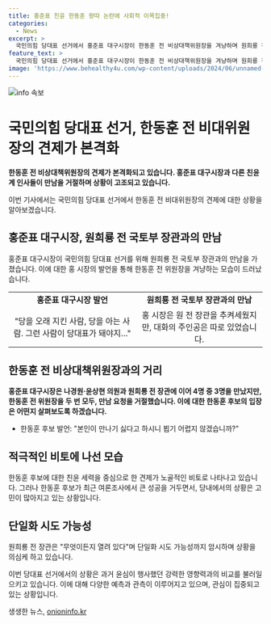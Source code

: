 ```yaml
---
title: 홍준표 친윤 한동훈 왕따 논란에 사회적 이목집중!
categories:
  - News
excerpt: >
  국민의힘 당대표 선거에서 홍준표 대구시장이 한동훈 전 비상대책위원장을 겨냥하며 원희룡 전 국토부 장관과의 만남을 거부하는 가운데, 한동훈 후보의 여론조사 상승세와 단일화 가능성이 주목받고 있습니다. 과거 윤심의 영향력을 고려하여, 현재 대통령 지지율의 상황에서 한동훈 후보의 행보가 중요한 상황입니다.
feature_text: >
  국민의힘 당대표 선거에서 홍준표 대구시장이 한동훈 전 비상대책위원장을 겨냥하며 원희룡 전 국토부 장관과의 만남을 거부하는 가운데, 한동훈 후보의 여론조사 상승세와 단일화 가능성이 주목받고 있습니다. 과거 윤심의 영향력을 고려하여, 현재 대통령 지지율의 상황에서 한동훈 후보의 행보가 중요한 상황입니다.
image: 'https://www.behealthy4u.com/wp-content/uploads/2024/06/unnamed-file.png'
---
```


<p><img src="https://www.behealthy4u.com/wp-content/uploads/2024/06/unnamed-file.png" alt="info 속보" /></p>

<h1>국민의힘 당대표 선거, 한동훈 전 비대위원장의 견제가 본격화</h1>

<p data-ke-size="size16"><b>한동훈 전 비상대책위원장의 견제가 본격화되고 있습니다. 홍준표 대구시장과 다른 친윤계 인사들이 만남을 거절하며 상황이 고조되고 있습니다.</b></p>

<p data-ke-size="size16">이번 기사에서는 국민의힘 당대표 선거에서 한동훈 전 비대위원장의 견제에 대한 상황을 알아보겠습니다.</p>

<h2 data-ke-size="size26">홍준표 대구시장, 원희룡 전 국토부 장관과의 만남</h2>

<p data-ke-size="size16">홍준표 대구시장이 국민의힘 당대표 선거를 위해 원희룡 전 국토부 장관과의 만남을 가졌습니다. 이에 대한 홍 시장의 발언을 통해 한동훈 전 위원장을 겨냥하는 모습이 드러났습니다.</p>

<table>
  <tr>
    <td style="text-align: center; height: 17px;"><b>홍준표 대구시장 발언</b></td>
    <td style="text-align: center; height: 17px;"><b>원희룡 전 국토부 장관과의 만남</b></td>
  </tr>
  <tr>
    <td style="text-align: center; height: 17px;">"당을 오래 지킨 사람, 당을 아는 사람. 그런 사람이 당대표가 돼야지…"</td>
    <td style="text-align: center; height: 17px;">홍 시장은 원 전 장관을 추켜세웠지만, 대화의 주인공은 따로 있었습니다.</td>
  </tr>
</table>

<h2 data-ke-size="size26">한동훈 전 비상대책위원장과의 거리</h2>

<p data-ke-size="size16"><b>홍준표 대구시장은 나경원·윤상현 의원과 원희룡 전 장관에 이어 4명 중 3명을 만났지만, 한동훈 전 위원장을 두 번 모두, 만남 요청을 거절했습니다. 이에 대한 한동훈 후보의 입장은 어떤지 살펴보도록 하겠습니다.</b></p>

<ul>
  <li>한동훈 후보 발언: "본인이 만나기 싫다고 하시니 뵙기 어렵지 않겠습니까?"</li>
</ul>

<h2 data-ke-size="size26">적극적인 비토에 나선 모습</h2>

<p data-ke-size="size16">한동훈 후보에 대한 친윤 세력을 중심으로 한 견제가 노골적인 비토로 나타나고 있습니다. 그러나 한동훈 후보가 최근 여론조사에서 큰 성공을 거두면서, 당내에서의 상황은 고민이 많아지고 있는 상황입니다.</p>

<h2 data-ke-size="size26">단일화 시도 가능성</h2>

<p data-ke-size="size16">원희룡 전 장관은 "무엇이든지 열려 있다"며 단일화 시도 가능성까지 암시하며 상황을 의심케 하고 있습니다.</p>

<p data-ke-size="size16">이번 당대표 선거에서의 상황은 과거 윤심이 행사했던 강력한 영향력과의 비교를 불러일으키고 있습니다. 이에 대해 다양한 예측과 관측이 이루어지고 있으며, 관심이 집중되고 있는 상황입니다.</p>
생생한 뉴스, <a href="https://onioninfo.kr" rel="dofollow">onioninfo.kr</a>


